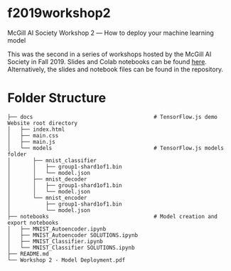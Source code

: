 # f2019workshop2
McGill AI Society Workshop 2 ― How to deploy your machine learning model

This was the second in a series of workshops hosted by the McGill AI Society in Fall 2019.
Slides and Colab notebooks can be found [here](https://drive.google.com/drive/folders/1IJvjIN9ebq9GIBAUJ5oRpm16nrR470gJ).
Alternatively, the slides and notebook files can be found in the repository.

# Folder Structure
```
├── docs                                      # TensorFlow.js demo Website root directory
│   ├── index.html
│   ├── main.css
│   ├── main.js
│   └── models                                # TensorFlow.js models folder
│       ├── mnist_classifier
│       │   ├── group1-shard1of1.bin
│       │   └── model.json
│       ├── mnist_decoder
│       │   ├── group1-shard1of1.bin
│       │   └── model.json
│       └── mnist_encoder
│           ├── group1-shard1of1.bin
│           └── model.json
├── notebooks                                 # Model creation and export notebooks
│   ├── MNIST_Autoencoder.ipynb
│   ├── MNIST_Autoencoder SOLUTIONS.ipynb
│   ├── MNIST_Classifier.ipynb
│   └── MNIST_Classifier SOLUTIONS.ipynb
├── README.md
└── Workshop 2 - Model Deployment.pdf
```
